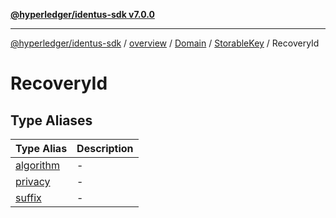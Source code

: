 [**@hyperledger/identus-sdk v7.0.0**](../../../../../../../README.md)

***

[@hyperledger/identus-sdk](../../../../../../../README.md) / [overview](../../../../../../README.md) / [Domain](../../../../README.md) / [StorableKey](../../README.md) / RecoveryId

# RecoveryId

## Type Aliases

| Type Alias | Description |
| ------ | ------ |
| [algorithm](type-aliases/algorithm.md) | - |
| [privacy](type-aliases/privacy.md) | - |
| [suffix](type-aliases/suffix.md) | - |

